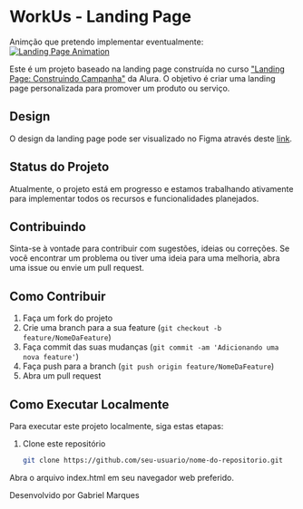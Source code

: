 # WorkUs - Landing Page

Animção que pretendo implementar eventualmente:
[![Landing Page Animation](https://img.youtube.com/vi/laCL0zsPzlY/0.jpg)](https://www.youtube.com/watch?v=laCL0zsPzlY)

Este é um projeto baseado na landing page construída no curso ["Landing Page: Construindo Campanha"](https://cursos.alura.com.br/course/landingpage-construindo-campanha) da Alura. O objetivo é criar uma landing page personalizada para promover um produto ou serviço.

## Design

O design da landing page pode ser visualizado no Figma através deste [link](https://www.figma.com/file/VC03L1HMwP1LW7IomhcGUG/Untitled?type=design&node-id=1-2&mode=design&t=Ic9Bi3IT61gtHZln-0).

## Status do Projeto

Atualmente, o projeto está em progresso e estamos trabalhando ativamente para implementar todos os recursos e funcionalidades planejados.

## Contribuindo

Sinta-se à vontade para contribuir com sugestões, ideias ou correções. Se você encontrar um problema ou tiver uma ideia para uma melhoria, abra uma issue ou envie um pull request.

## Como Contribuir

1. Faça um fork do projeto
2. Crie uma branch para a sua feature (`git checkout -b feature/NomeDaFeature`)
3. Faça commit das suas mudanças (`git commit -am 'Adicionando uma nova feature'`)
4. Faça push para a branch (`git push origin feature/NomeDaFeature`)
5. Abra um pull request

## Como Executar Localmente

Para executar este projeto localmente, siga estas etapas:

1. Clone este repositório
   ```bash
   git clone https://github.com/seu-usuario/nome-do-repositorio.git

Abra o arquivo index.html em seu navegador web preferido.

Desenvolvido por Gabriel Marques